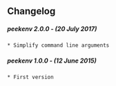 ## Changelog
 
##### peekenv 2.0.0 - (20 July 2017)
 
    * Simplify command line arguments
 
##### peekenv 1.0.0 - (12 June 2015)

    * First version
